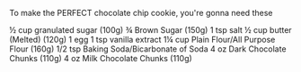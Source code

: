 To make the PERFECT chocolate chip cookie, you're gonna need these

½ cup granulated sugar (100g)
¾ Brown Sugar (150g)
1 tsp salt
½ cup butter (Melted) (120g)
1 egg
1 tsp vanilla extract
1¼ cup Plain Flour/All Purpose Flour (160g)
1/2 tsp Baking Soda/Bicarbonate of Soda
4 oz Dark Chocolate Chunks (110g)
4 oz Milk Chocolate Chunks (110g)